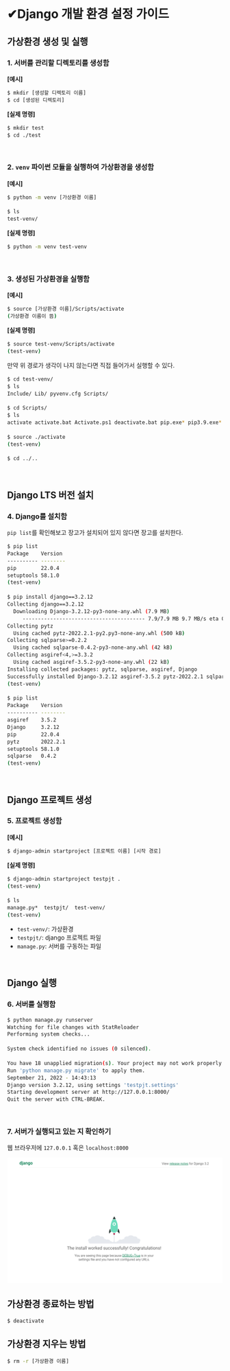 # ✔Django 개발 환경 설정 가이드

## 가상환경 생성 및 실행

### 1. 서버를 관리할 디렉토리를 생성함

**[예시]**

```bash
$ mkdir [생성할 디렉토리 이름]
$ cd [생성된 디렉토리]
```

**[실제 명령]**

```bash
$ mkdir test
$ cd ./test
```

&nbsp;

### 2. `venv` 파이썬 모듈을 실행하여 가상환경을 생성함

**[예시]**

```bash
$ python -m venv [가상환경 이름]

$ ls
test-venv/
```

**[실제 명령]**

```bash
$ python -m venv test-venv
```

&nbsp;

### 3. 생성된 가상환경을 실행함

**[예시]**

```bash
$ source [가상환경 이름]/Scripts/activate
(가상환경 이름이 뜸)
```

**[실제 명령]**

```bash
$ source test-venv/Scripts/activate
(test-venv)
```



만약 위 경로가 생각이 나지 않는다면 직접 들어가서 실행할 수 있다.

```bash
$ cd test-venv/
$ ls
Include/ Lib/ pyvenv.cfg Scripts/

$ cd Scripts/
$ ls
activate activate.bat Activate.ps1 deactivate.bat pip.exe* pip3.9.exe* pip3.exe* python.exe* pythonw.exe*

$ source ./activate
(test-venv)

$ cd ../..
```

&nbsp;

## Django LTS 버전 설치

### 4. Django를 설치함

`pip list`를 확인해보고 장고가 설치되어 있지 않다면 장고를 설치한다.

```bash
$ pip list
Package    Version
---------- --------
pip		   22.0.4
setuptools 58.1.0
(test-venv)

$ pip install django==3.2.12
Collecting django==3.2.12
  Downloading Django-3.2.12-py3-none-any.whl (7.9 MB)
     ---------------------------------------- 7.9/7.9 MB 9.7 MB/s eta 0:00:00
Collecting pytz
  Using cached pytz-2022.2.1-py2.py3-none-any.whl (500 kB)
Collecting sqlparse>=0.2.2
  Using cached sqlparse-0.4.2-py3-none-any.whl (42 kB)
Collecting asgiref<4,>=3.3.2
  Using cached asgiref-3.5.2-py3-none-any.whl (22 kB)
Installing collected packages: pytz, sqlparse, asgiref, Django
Successfully installed Django-3.2.12 asgiref-3.5.2 pytz-2022.2.1 sqlparse-0.4.2
(test-venv)

$ pip list
Package    Version
---------- --------
asgiref    3.5.2
Django     3.2.12
pip        22.0.4
pytz       2022.2.1
setuptools 58.1.0
sqlparse   0.4.2
(test-venv)
```

&nbsp;

## Django 프로젝트 생성

### 5. 프로젝트 생성함

**[예시]**

```bash
$ django-admin startproject [프로젝트 이름] [시작 경로]
```

**[실제 명령]**

```bash
$ django-admin startproject testpjt .
(test-venv)

$ ls
manage.py*  testpjt/  test-venv/
(test-venv)
```

- `test-venv/`: 가상환경
- `testpjt/`: django 프로젝트 파일
- `manage.py`: 서버를 구동하는 파일

&nbsp;

## Django 실행

### 6. 서버를 실행함

```bash
$ python manage.py runserver
Watching for file changes with StatReloader
Performing system checks...

System check identified no issues (0 silenced).

You have 18 unapplied migration(s). Your project may not work properly until you apply the migrations for app(s): admin, auth, contenttypes, sessions.
Run 'python manage.py migrate' to apply them.
September 21, 2022 - 14:43:13
Django version 3.2.12, using settings 'testpjt.settings'
Starting development server at http://127.0.0.1:8000/
Quit the server with CTRL-BREAK.
```

&nbsp;

### 7. 서버가 실행되고 있는 지 확인하기

웹 브라우저에 `127.0.0.1` 혹은 `localhost:8000`

![](https://raw.githubusercontent.com/psun0610/Image-upload/image/img/django-rocket.png)

## 가상환경 종료하는 방법

```bash
$ deactivate
```



## 가상환경 지우는 방법

```bash
$ rm -r [가상환경 이름]
```

